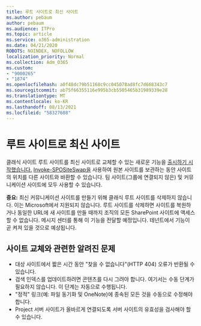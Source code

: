 ```yaml
---
title: 루트 사이트로 최신 사이트
ms.author: pebaum
author: pebaum
ms.audience: ITPro
ms.topic: article
ms.service: o365-administration
ms.date: 04/21/2020
ROBOTS: NOINDEX, NOFOLLOW
localization_priority: Normal
ms.collection: Adm_O365
ms.custom:
- "9000265"
- "1874"
ms.openlocfilehash: a0f48dc79b51168c9cc045078ad8fc7d668343c7
ms.sourcegitcommit: ab75f66355116e995b3cb5505465b31989339e28
ms.translationtype: MT
ms.contentlocale: ko-KR
ms.lasthandoff: 08/13/2021
ms.locfileid: "58327608"
---
```

# <a name="modern-site-as-root-site"></a>루트 사이트로 최신 사이트

클래식 사이트 루트 사이트를 최신 사이트로 교체할 수 있는 새로운 기능을 [출시하기 시작했습니다.](https://docs.microsoft.com/sharepoint/modern-root-site) [Invoke-SPOSiteSwap을](https://docs.microsoft.com/powershell/module/sharepoint-online/invoke-spositeswap?view=sharepoint-ps) 사용하여 원본 사이트를 보관하는 동안 사이트의 위치를 다른 사이트와 바환할 수 있습니다. 팀 사이트(그룹에 연결되지 않은) 및 커뮤니케이션 사이트에 모두 사용할 수 있습니다.

**중요:** 최신 커뮤니케이션 사이트를 만들기 위해 클래식 루트 사이트를 삭제하지 않습니다. 이는 Microsoft에서 지원되지 않습니다. 루트 사이트를 삭제하면 사이트를 복원하거나 동일한 URL에 새 사이트를 만들 때까지 조직의 모든 SharePoint 사이트에 액세스할 수 없습니다. 메시지 센터를 통해 이 기능을 전달할 예정입니다. 테넌트에서 기능이 곧 켜져 있을 것으로 예상됩니다.

## <a name="known-issues-with-swapping-sites"></a>사이트 교체와 관련한 알려진 문제
- 대상 사이트에서 짧은 시간 동안 "찾을 수 없습니다"(HTTP 404) 오류가 반환될 수 있습니다.
- 검색 인덱스를 업데이트하려면 콘텐츠를 다시 그려야 합니다. 여기서는 수동 단계가 필요하지 않습니다. 이 단계는 자동으로 수행됩니다.
- "정적" 링크(예: 파일 동기화 및 OneNote)에 종속된 모든 것을 수동으로 수정해야 합니다.
- Project 서버 사이트가 올바르게 연결되도록 서버 사이트의 유효성을 검사해야 할 수 있습니다. 
